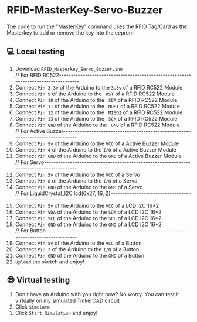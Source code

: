 # RFID-MasterKey-Servo-Buzzer
The code to run the "MasterKey" command uses the RFID Tag/Card as the Masterkey to add or remove the key into the eeprom

<body>
<h2>💻 Local testing</h2>
<ol>
    <li>Download <code>RFID_Masterkey_Servo_Buzzer.ino</code></li>
    // <a>For RFID RC522-----------------------------------------------------------------------------------</a>
    <li>Connect <code>Pin 3.3v</code> of the Arduino to the <code>3.3v</code> of a RFID RC522 Module</li>
    <li>Connect <code>Pin 9</code> of the Arduino to the <code> RST</code> of a RFID RC522 Module</li>
    <li>Connect <code>Pin 10</code> of the Arduino to the <code> SDA</code> of a RFID RC522 Module</li>
    <li>Connect <code>Pin 11</code> of the Arduino to the <code> MOSI</code> of a RFID RC522 Module</li>
    <li>Connect <code>Pin 12</code> of the Arduino to the <code> MISOI</code> of a RFID RC522 Module</li>
    <li>Connect <code>Pin 13</code> of the Arduino to the <code> SCK</code> of a RFID RC522 Module</li>
    <li>Connect <code>Pin GND</code> of the Arduino to the <code> GND</code> of a RFID RC522 Module</li>
    // <a>For Active Buzzer--------------------------------------------------------------------------------</a>
    <li>Connect <code>Pin 5v</code> of the Arduino to the <code>VCC</code> of a Active Buzzer Module</li>
    <li>Connect <code>Pin 4</code> of the Arduino to the <code>I/O</code> of a Active Buzzer Module</li>
    <li>Connect <code>Pin GND</code> of the Arduino to the <code>GND</code> of a Active Buzzer Module</li>
    // <a>For Servo----------------------------------------------------------------------------------------</a>
    <li>Connect <code>Pin 5v</code> of the Arduino to the <code>VCC</code> of a Servo</li>
    <li>Connect <code>Pin 8</code> of the Arduino to the <code>I/O</code> of a Servo</li>
    <li>Connect <code>Pin GND</code> of the Arduino to the <code>GND</code> of a Servo</li>
    // <a>For LiquidCrystal_I2C lcd(0x27, 16, 2)-----------------------------------------------------------</a>
    <li>Connect <code>Pin 5v</code> of the Arduino to the <code>VCC</code> of a LCD I2C 16*2</li>
    <li>Connect <code>Pin SDA</code> of the Arduino to the <code>SDA</code> of a LCD I2C 16*2</li>
    <li>Connect <code>Pin SCL</code> of the Arduino to the <code>SCL</code> of a LCD I2C 16*2</li>
    <li>Connect <code>Pin GND</code> of the Arduino to the <code>GND</code> of a LCD I2C 16*2</li>
    // <a>For Button---------------------------------------------------------------------------------------</a>
    <li>Connect <code>Pin 5v</code> of the Arduino to the <code>VCC</code> of a Button</li>
    <li>Connect <code>Pin 3</code> of the Arduino to the <code>I/O</code> of a Button</li>
    <li>Connect <code>Pin GND</code> of the Arduino to the <code>GND</code> of a Button</li>
    <li><code>Upload</code> the sketch and enjoy!</li>
</ol>
<h2>😎 Virtual testing</h2>
<ol>
    <li>Don't have an Arduino with you right now? No worry. You can test it virtually on my <a>simulated TinkerCAD circuit</a></li>
    <li>Click <code>Simulate</code></li>
    <li>Click <code>Start Simulation</code> and enjoy!</li>
<ol>
</body>
